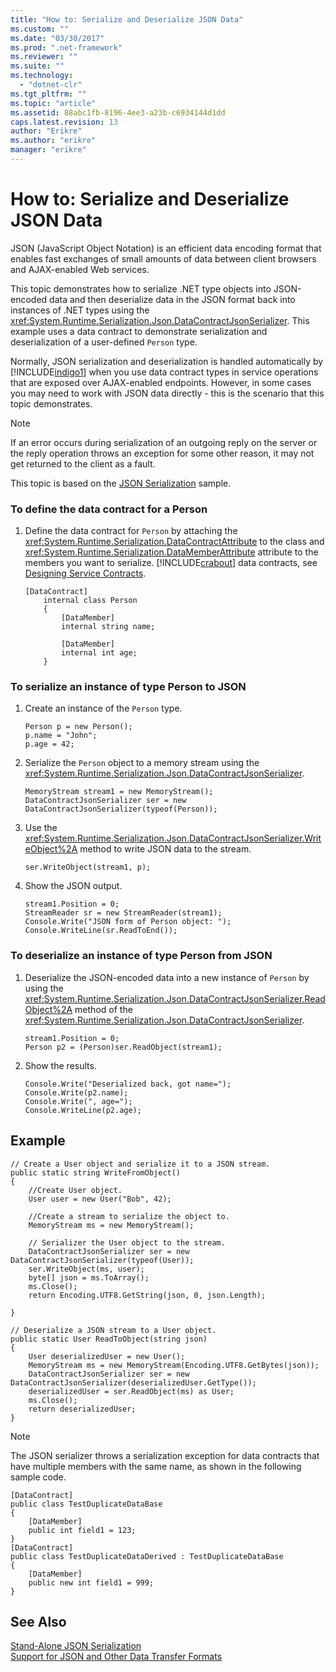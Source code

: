```yaml
---
title: "How to: Serialize and Deserialize JSON Data"
ms.custom: ""
ms.date: "03/30/2017"
ms.prod: ".net-framework"
ms.reviewer: ""
ms.suite: ""
ms.technology: 
  - "dotnet-clr"
ms.tgt_pltfrm: ""
ms.topic: "article"
ms.assetid: 88abc1fb-8196-4ee3-a23b-c6934144d1dd
caps.latest.revision: 13
author: "Erikre"
ms.author: "erikre"
manager: "erikre"
---
```

# How to: Serialize and Deserialize JSON Data
JSON (JavaScript Object Notation) is an efficient data encoding format that enables fast exchanges of small amounts of data between client browsers and AJAX-enabled Web services.  
  
 This topic demonstrates how to serialize .NET type objects into JSON-encoded data and then deserialize data in the JSON format back into instances of .NET types using the <xref:System.Runtime.Serialization.Json.DataContractJsonSerializer>. This example uses a data contract to demonstrate serialization and deserialization of a user-defined `Person` type.  
  
 Normally, JSON serialization and deserialization is handled automatically by [!INCLUDE[indigo1](../../../../includes/indigo1-md.md)] when you use data contract types in service operations that are exposed over AJAX-enabled endpoints. However, in some cases you may need to work with JSON data directly - this is the scenario that this topic demonstrates.  
  
> [!NOTE]
>  If an error occurs during serialization of an outgoing reply on the server or the reply operation throws an exception for some other reason, it may not get returned to the client as a fault.  
  
 This topic is based on the [JSON Serialization](../../../../docs/framework/wcf/samples/json-serialization.md) sample.  
  
### To define the data contract for a Person  
  
1.  Define the data contract for `Person` by attaching the <xref:System.Runtime.Serialization.DataContractAttribute> to the class and <xref:System.Runtime.Serialization.DataMemberAttribute> attribute to the members you want to serialize. [!INCLUDE[crabout](../../../../includes/crabout-md.md)] data contracts, see [Designing Service Contracts](../../../../docs/framework/wcf/designing-service-contracts.md).  
  
    ```  
    [DataContract]  
        internal class Person  
        {  
            [DataMember]  
            internal string name;  
  
            [DataMember]  
            internal int age;  
        }  
    ```  
  
### To serialize an instance of type Person to JSON  
  
1.  Create an instance of the `Person` type.  
  
    ```  
    Person p = new Person();  
    p.name = "John";  
    p.age = 42;  
    ```  
  
2.  Serialize the `Person` object to a memory stream using the <xref:System.Runtime.Serialization.Json.DataContractJsonSerializer>.  
  
    ```  
    MemoryStream stream1 = new MemoryStream();  
    DataContractJsonSerializer ser = new DataContractJsonSerializer(typeof(Person));  
    ```  
  
3.  Use the <xref:System.Runtime.Serialization.Json.DataContractJsonSerializer.WriteObject%2A> method to write JSON data to the stream.  
  
    ```  
    ser.WriteObject(stream1, p);  
    ```  
  
4.  Show the JSON output.  
  
    ```  
    stream1.Position = 0;  
    StreamReader sr = new StreamReader(stream1);  
    Console.Write("JSON form of Person object: ");  
    Console.WriteLine(sr.ReadToEnd());  
    ```  
  
### To deserialize an instance of type Person from JSON  
  
1.  Deserialize the JSON-encoded data into a new instance of `Person` by using the <xref:System.Runtime.Serialization.Json.DataContractJsonSerializer.ReadObject%2A> method of the <xref:System.Runtime.Serialization.Json.DataContractJsonSerializer>.  
  
    ```  
    stream1.Position = 0;  
    Person p2 = (Person)ser.ReadObject(stream1);  
    ```  
  
2.  Show the results.  
  
    ```  
    Console.Write("Deserialized back, got name=");  
    Console.Write(p2.name);  
    Console.Write(", age=");  
    Console.WriteLine(p2.age);  
    ```  
  
## Example  
  
```  
// Create a User object and serialize it to a JSON stream.  
public static string WriteFromObject()  
{  
    //Create User object.  
    User user = new User("Bob", 42);  
  
    //Create a stream to serialize the object to.  
    MemoryStream ms = new MemoryStream();  
  
    // Serializer the User object to the stream.  
    DataContractJsonSerializer ser = new DataContractJsonSerializer(typeof(User));  
    ser.WriteObject(ms, user);  
    byte[] json = ms.ToArray();  
    ms.Close();  
    return Encoding.UTF8.GetString(json, 0, json.Length);  
  
}  
  
// Deserialize a JSON stream to a User object.  
public static User ReadToObject(string json)  
{  
    User deserializedUser = new User();  
    MemoryStream ms = new MemoryStream(Encoding.UTF8.GetBytes(json));  
    DataContractJsonSerializer ser = new DataContractJsonSerializer(deserializedUser.GetType());  
    deserializedUser = ser.ReadObject(ms) as User;  
    ms.Close();  
    return deserializedUser;  
}  
```  
  
> [!NOTE]
>  The JSON serializer throws a serialization exception for data contracts that have multiple members with the same name, as shown in the following sample code.  
  
```  
[DataContract]  
public class TestDuplicateDataBase  
{  
    [DataMember]  
    public int field1 = 123;  
}  
[DataContract]  
public class TestDuplicateDataDerived : TestDuplicateDataBase  
{  
    [DataMember]  
    public new int field1 = 999;  
}  
```  
  
## See Also  
 [Stand-Alone JSON Serialization](../../../../docs/framework/wcf/feature-details/stand-alone-json-serialization.md)  
 [Support for JSON and Other Data Transfer Formats](../../../../docs/framework/wcf/feature-details/support-for-json-and-other-data-transfer-formats.md)
